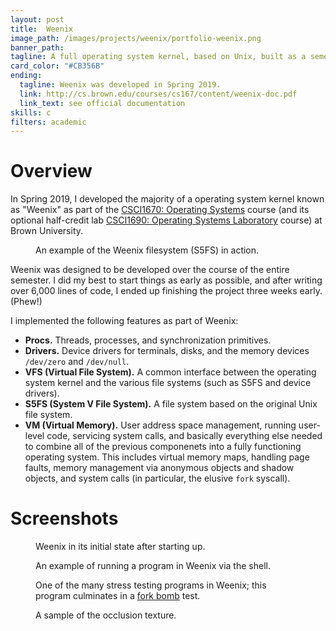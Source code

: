 ```yaml
---
layout: post
title:  Weenix
image_path: /images/projects/weenix/portfolio-weenix.png
banner_path:
tagline: A full operating system kernel, based on Unix, built as a semester-long project
card_color: "#CB356B"
ending:
  tagline: Weenix was developed in Spring 2019.
  link: http://cs.brown.edu/courses/cs167/content/weenix-doc.pdf
  link_text: see official documentation
skills: c
filters: academic
---
```


# Overview

In Spring 2019, I developed the majority of a operating system kernel known as "Weenix" as part of the <a href="https://cs.brown.edu/courses/csci1670/">CSCI1670: Operating Systems</a> course (and its optional half-credit lab <a href="http://cs.brown.edu/courses/cs167/content/weenix-doc.pdf">CSCI1690: Operating Systems Laboratory</a> course) at Brown University.

<figure class="banner-grid lazyload">
    <img class="lazyload" data-src="/images/projects/weenix/weenix-filesystem.png">
    <figcaption>
        An example of the Weenix filesystem (S5FS) in action.
    </figcaption>
</figure>

Weenix was designed to be developed over the course of the entire semester. I did my best to start things as early as possible, and after writing over 6,000 lines of code, I ended up finishing the project three weeks early. (Phew!)

I implemented the following features as part of Weenix:

* **Procs.** Threads, processes, and synchronization primitives.
* **Drivers.** Device drivers for terminals, disks, and the memory devices `/dev/zero` and `/dev/null`.
* **VFS (Virtual File System).** A common interface between the operating system kernel and the various file systems (such as S5FS and device drivers).
* **S5FS (System V File System).** A file system based on the original Unix file system.
* **VM (Virtual Memory).** User address space management, running user-level code, servicing system calls, and basically everything else needed to combine all of the previous componenets into a fully functioning operating system. This includes virtual memory maps, handling page faults, memory management via anonymous objects and shadow objects, and system calls (in particular, the elusive `fork` syscall).

# Screenshots

<figure class="banner-grid lazyload">
    <img class="lazyload" data-src="/images/projects/weenix/weenix-initial.png">
    <figcaption>
        Weenix in its initial state after starting up.
    </figcaption>
</figure>
<figure class="banner-grid lazyload">
    <img class="lazyload" data-src="/images/projects/weenix/weenix-stat.png">
    <figcaption>
        An example of running a program in Weenix via the shell.
    </figcaption>
</figure>
<figure class="banner-grid lazyload">
    <img class="lazyload" data-src="/images/projects/weenix/weenix-stress.png">
    <figcaption>
        One of the many stress testing programs in Weenix; this program culminates in a <a href="https://en.wikipedia.org/wiki/Fork_bomb">fork bomb</a> test.
    </figcaption>
</figure>
<figure class="banner-grid lazyload">
    <img class="lazyload" data-src="/images/projects/weenix/weenix-halt.png">
    <figcaption>
        A sample of the occlusion texture.
    </figcaption>
</figure>
